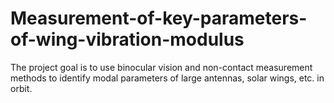 # Measurement-of-key-parameters-of-wing-vibration-modulus
The project goal is to use binocular vision and non-contact measurement methods to identify modal parameters of large antennas, solar wings, etc. in orbit. 
